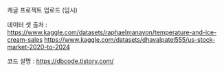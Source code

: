 캐글 프로젝트 업로드 (임시)

데이터 셋 출처 : https://www.kaggle.com/datasets/raphaelmanayon/temperature-and-ice-cream-sales
                     https://www.kaggle.com/datasets/dhavalpatel555/us-stock-market-2020-to-2024

코드 설명 : https://dbcode.tistory.com/
